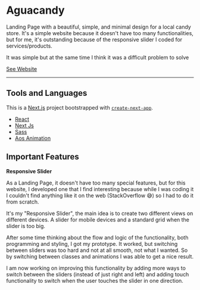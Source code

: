 # Aguacandy

Landing Page with a beautiful, simple, and minimal design for a local candy store. It's a simple website because it doesn't have too many functionalities, but for me, it's outstanding because of the responsive slider I coded for services/products.

It was simple but at the same time I think it was a difficult problem to solve

<!-- ![La concha de la linda](/logo.png) -->

[See Website](https://aguacandy.vercel.app/)

---

## Tools and Languages

This is a [Next.js](https://nextjs.org/) project bootstrapped with [`create-next-app`](https://github.com/vercel/next.js/tree/canary/packages/create-next-app).

- [React](https://reactjs.org/)
- [Next Js](https://nextjs.org/)
- [Sass](https://sass-lang.com/)
- [Aos Animation](https://michalsnik.github.io/aos/)

## Important Features

**Responsive Slider**

As a Landing Page, it doesn't have too many special features, but for this website, I developed one that I find interesting because while I was coding it I couldn't find anything like it on the web (StackOverflow 😅) so I had to do it from scratch.

It's my "Responsive Slider", the main idea is to create two different views on different devices. A slider for mobile devices and a standard grid when the slider is too big.

After some time thinking about the flow and logic of the functionality, both programming and styling, I got my prototype. It worked, but switching between sliders was too hard and not at all smooth, not what I wanted. So by switching between classes and animations I was able to get a nice result.

I am now working on improving this functionality by adding more ways to switch between the sliders (instead of just right and left) and adding touch functionality to switch when the user touches the slider in one direction.
